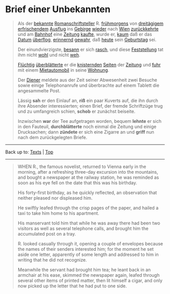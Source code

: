 # Brief einer Unbekannten

> Als der [bekannte](../../adjectives/b/be/bekannt.md) [Romanschriftsteller](../../nouns/r/ro/Romanschriftsteller.md) R. [frühmorgens](../../adverbs/f/fr/fruehmorgens.md) von [dreitägigem](../../adjectives/d/dr/dreitaegig.md) [erfrischendem](../../adjectives/e/er/erfrischend.md) [Ausflug](../../nouns/a/au/Ausflug.md) ins [Gebirge](../../nouns/g/ge/Gebirge.md) [wieder](../../adverbs/w/wi/wieder.md) nach [Wien](../../nouns/w/wi/Wien.md) [zurückkehrte](../../verbs/z/zu/zurueckkehren.md) und am [Bahnhof](../../nouns/b/ba/Bahnhof.md) eine [Zeitung](../../nouns/z/ze/Zeitung.md) [kaufte](../../verbs/k/ka/kaufen.md), wurde er, [kaum](../../adverbs/k/ka/kaum.md) daß er das [Datum](../../nouns/d/da/Datum.md) [überflog](../../verbs/ue/ueb/ueberfliegen.md), [erinnernd](../../adjectives/e/er/erinnernd.md) [gewahr](../../adjectives/g/ge/gewahr.md), daß [heute](../../adverbs/h/he/heute.md) sein [Geburtstag](../../nouns/g/ge/Geburtstag.md) sei.
>
> Der einundvierzigste, [besann](../../verbs/b/be/besinnen.md) er sich [rasch](../../adjectives/r/ra/rasch.md), und diese [Feststellung](../../nouns/f/fe/Feststellung.md) tat ihm nicht [wohl](../../adjectives/w/wo/wohl.md) und nicht [weh](../../adjectives/w/we/weh.md).
>
> [Flüchtig](../../adjectives/f/fl/fluechtig.md) [überblätterte](../../verbs/ue/ueb/ueberblaettern.md) er die [knisternden](../../adjectives/k/kn/knisternd.md) [Seiten](../../nouns/s/se/Seite.md) der [Zeitung](../../nouns/z/ze/Zeitung.md) und [fuhr](../../verbs/f/fa/fahren.md) mit einem [Mietautomobil](../../nouns/m/mi/Mietautomobil.md) in seine [Wohnung](../../nouns/w/wo/Wohnung.md).
>
> Der [Diener](../../nouns/d/di/Diener.md) meldete aus der Zeit seiner Abwesenheit zwei Besuche sowie einige Telephonanrufe und überbrachte auf einem Tablett die angesammelte Post.
>
> Lässig **sah** er den Einlauf an, **riß** ein paar Kuverts auf, die ihn durch ihre Absender interessierten; einen Brief, der fremde Schriftzüge trug und zu umfangreich schien, **schob** er zunächst beiseite.
>
> Inzwischen **war** der Tee aufgetragen worden, bequem **lehnte** er sich in den Fauteuil, **durchblätterte** noch einmal die Zeitung und einige Drucksachen; dann **zündete** er sich eine Zigarre an und **griff** nun nach dem zurückgelegten Briefe.

----

Back up to: [Texts](../index.md) | [Top](../../index.md)

----

> WHEN R., the famous novelist, returned to Vienna early in the morning, after a refreshing three-day excursion into the mountains, and bought a newspaper at the railway station, he was reminded as soon as his eye fell on the date that this was his birthday.
>
> His forty-first birthday, as he quickly reflected, an observation that neither pleased nor displeased him.
>
> He swiftly leafed through the crisp pages of the paper, and hailed a taxi to take him home to his apartment.
>
> His manservant told him that while he was away there had been two visitors as well as several telephone calls, and brought him the accumulated post on a tray.
>
> R. looked casually through it, opening a couple of envelopes because the names of their senders interested him; for the moment he set aside one letter, apparently of some length and addressed to him in writing that he did not recognize.
>
> Meanwhile the servant had brought him tea; he leant back in an armchair at his ease, skimmed the newspaper again, leafed through several other items of printed matter, then lit himself a cigar, and only now picked up the letter that he had put to one side.

